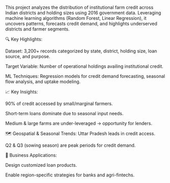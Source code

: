 This project analyzes the distribution of institutional farm credit across Indian districts and holding sizes using 2016 government data. Leveraging machine learning algorithms (Random Forest, Linear Regression), it uncovers patterns, forecasts credit demand, and highlights underserved districts and farmer segments.

🔍 Key Highlights:

Dataset: 3,200+ records categorized by state, district, holding size, loan source, and purpose.

Target Variable: Number of operational holdings availing institutional credit.

ML Techniques: Regression models for credit demand forecasting, seasonal flow analysis, and uptake modeling.

📈 Key Insights:

90% of credit accessed by small/marginal farmers.

Short-term loans dominate due to seasonal input needs.

Medium & large farms are under-leveraged → opportunity for lenders.

🗺 Geospatial & Seasonal Trends:
Uttar Pradesh leads in credit access.

Q2 & Q3 (sowing season) are peak periods for credit demand.

💼 Business Applications:

Design customized loan products.

Enable region-specific strategies for banks and agri-fintechs.


